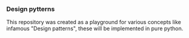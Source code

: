 ### Design pytterns

This repository was created as a playground for various concepts like infamous "Design patterns",
these will be implemented in pure python.

